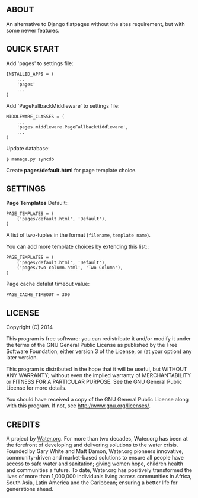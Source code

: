 ABOUT
-----
An alternative to Django flatpages without the sites requirement, but with 
some newer features.

QUICK START
-----------
Add 'pages' to settings file:

    INSTALLED_APPS = (
        ...
        'pages'
        ...
    )

Add 'PageFallbackMiddleware' to settings file:

    MIDDLEWARE_CLASSES = (
        ...
        'pages.middleware.PageFallbackMiddleware',
        ...
    )

Update database:

    $ manage.py syncdb

Create **pages/default.html** for page template choice.

SETTINGS
--------

**Page Templates** Default::

    PAGE_TEMPLATES = (
        ('pages/default.html', 'Default'),
    )

A list of two-tuples in the format (``filename``, ``template name``). 

You can add more template choices by extending this list::

    PAGE_TEMPLATES = (
        ('pages/default.html', 'Default'),
        ('pages/two-column.html', 'Two Column'),
    )

Page cache defalut timeout value:

    PAGE_CACHE_TIMEOUT = 300

LICENSE
-------
Copyright (C) 2014

This program is free software: you can redistribute it and/or modify
it under the terms of the GNU General Public License as published by
the Free Software Foundation, either version 3 of the License, or
(at your option) any later version.

This program is distributed in the hope that it will be useful,
but WITHOUT ANY WARRANTY; without even the implied warranty of
MERCHANTABILITY or FITNESS FOR A PARTICULAR PURPOSE.  See the
GNU General Public License for more details.

You should have received a copy of the GNU General Public License
along with this program.  If not, see <http://www.gnu.org/licenses/>.

CREDITS
-------
A project by [Water.org](http://water.org/). For more than two decades,
Water.org has been at the forefront of developing and delivering solutions to
the water crisis. Founded by Gary White and Matt Damon, Water.org pioneers
innovative, community-driven and market-based solutions to ensure all people
have access to safe water and sanitation; giving women hope, children health
and communities a future. To date, Water.org has positively transformed the
lives of more than 1,000,000 individuals living across communities in Africa,
South Asia, Latin America and the Caribbean; ensuring a better life for
generations ahead.
